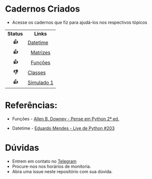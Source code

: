 # Cadernos Criados

- Acesse os cadernos que fiz para ajudá-los nos respectivos tópicos

<table align="center">
<tr>
<td colspan = '1' align="center"><strong>Status</strong></td>
<td align = "center" colspan = '1'><strong>Links</strong></td>
</tr>

<tr>
<td align="center"><strong><i>👍</i></strong></td>
<td><a href='https://github.com/jAzz-hub/Python_Meca/tree/main/Simulado%201':thumbsup: > Datetime </td>
</tr>

<tr>
<td align="center"><strong><i> 👍 </i></strong>
</td>
<td align="center"><a href='https://github.com/jAzz-hub/Python_Meca/blob/main/Cadernos/Caderno_de_Matrizes.ipynb':thumbsup: > Matrizes </td>
</tr>
<tr>
<td align="center"><strong><i>👍</i></strong></td>
<td align="center"> <a href='https://pense-python.caravela.club/03-funcoes/00-funcoes.html':thumbsup: > Funções </td>
</tr>
<tr>
<td align="center"><strong><i>👎</i></strong></td>
<td><a href='https://github.com/jAzz-hub/Python_Meca':thumbsup: > Classes</td>
</tr>

<tr>
<td align="center"><strong><i>👍</i></strong></td>
<td><a href='https://github.com/jAzz-hub/Python_Meca/tree/main/Simulado%201':thumbsup: > Simulado 1</td>
</tr>

  
</table>

# Referências:


- Funções - <a href = "https://penseallen.github.io/PensePython2e/">Allen B. Downey - Pense em Python 2ª ed.</a>

- Datetime - <a href = "https://www.youtube.com/watch?v=BImF-dZYass">Eduardo Mendes - Live de Python #203</a>


# Dúvidas
- Entrem em contato no <a href = "https://t.me/joaaogg"> Telegram </a>
- Procure-nos nos horários de monitoria.
- Abra uma issue neste repositório com sua dúvida.

